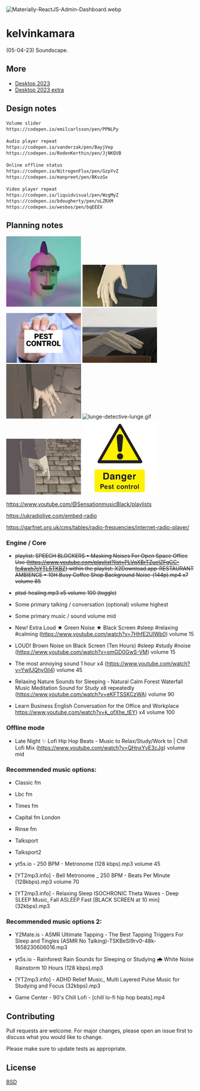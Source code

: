 <img src="https://codedthemes.com/wp-content/uploads/edd/2022/05/Materially-ReactJS-Admin-Dashboard.webp" alt="Materially-ReactJS-Admin-Dashboard.webp" width=""/>

# kelvinkamara

(05-04-23) Soundscape.

## More

* [Desktop 2023](https://raw.githubusercontent.com/kkamara/useful/main/desktop-2023.png)
* [Desktop 2023 extra](https://github.com/kkamara/useful/commit/a9e620925598c945ad71501388dc615f4b381d33)


## Design notes

```
Volume slider
https://codepen.io/emilcarlsson/pen/PPNLPy

Audio player repeat
https://codepen.io/vanderzak/pen/BayjVep
https://codepen.io/RodenKerthin/pen/JjNKQVB

Online offline status
https://codepen.io/NitrogenFlux/pen/GzpYvZ
https://codepen.io/manpreet/pen/BKvzGx

Video player repeat
https://codepen.io/liquidvisual/pen/WzgMyZ
https://codepen.io/bdougherty/pen/oLZRXM
https://codepen.io/wesbos/pen/bqEEEX
```

## Planning notes

<img src="https://github.com/kkamara/kelvinkamara/raw/main/src/assets/images/theme/7a9d19582078b79d38bb5f1514847e35.gif" alt="7a9d19582078b79d38bb5f1514847e35.gif" width="200"/> <img src="https://github.com/kkamara/kelvinkamara/raw/main/src/assets/images/theme/eed1e1fb46beb07cb967c8c7b98faf799738ae47_00.gif" alt="eed1e1fb46beb07cb967c8c7b98faf799738ae47_00.gif" width="200"/> <img src="https://raw.githubusercontent.com/kkamara/kelvinkamara/main/src/assets/images/theme/how-to-choose-a-pest-control-company.webp" alt="how-to-choose-a-pest-control-company.webp" width="200"/> <img src="https://github.com/kkamara/kelvinkamara/raw/main/src/assets/images/theme/inspector-lunge-lunge%20(1).gif" alt="inspector-lunge-lunge%20(1).gif" width="200"/> <img src="https://github.com/kkamara/kelvinkamara/raw/main/src/assets/images/theme/inspector-lunge-lunge.gif" alt="inspector-lunge-lunge.gif" width="200"/> <img src="https://github.com/kkamara/kelvinkamara/raw/main/src/assets/images/theme/lunge-detective-lunge.gif" alt="lunge-detective-lunge.gif" width="200"/> <img src="https://github.com/kkamara/kelvinkamara/raw/main/src/assets/images/theme/monster-anime.gif" alt="monster-anime.gif" width="200"/> <img src="https://github.com/kkamara/kelvinkamara/raw/main/src/assets/images/theme/pest-control-sign-778440.png" alt="pest-control-sign-778440.png" width="200"/>

https://www.youtube.com/@SensationmusicBlack/playlists

https://ukradiolive.com/embed-radio

https://garfnet.org.uk/cms/tables/radio-frequencies/internet-radio-player/

### Engine / Core

* ~~playlist: SPEECH BLOCKERS • Masking Noises For Open Space Office Use (https://www.youtube.com/playlist?list=PLVqXBrTZueIZFgGC-fc4wxh7eYTL5TKBZ)
within the playlist: X2Download.app-RESTAURANT AMBIENCE • 10H Busy Coffee Shop Background Noise-(144p).mp4 x7 volume 85~~

* ~~ptsd-healing.mp3 x5 volume 100 (toggle)~~

* Some primary talking / conversation (optional) volume highest

* Some primary music / sound volume mid

* New! Extra Loud ★ Green Noise ★ Black Screen #sleep #relaxing #calming (https://www.youtube.com/watch?v=7HhfE2UlWb0) volume 15

* LOUD! Brown Noise on Black Screen (Ten Hours) #sleep #study #noise (https://www.youtube.com/watch?v=omGD0GwS-VM) volume 15

* The most annoying sound 1 hour x4 (https://www.youtube.com/watch?v=YwlUQhy0iI4) volume 45

* Relaxing Nature Sounds for Sleeping - Natural Calm Forest Waterfall Music Meditation Sound for Study x8 repeatedly (https://www.youtube.com/watch?v=eKFTSSKCzWA) volume 90

* Learn Business English Conversation for the Office and Workplace https://www.youtube.com/watch?v=k_ofXhe_tEY) x4 volume 100

### Offline mode

* Late Night ✨ Lofi Hip Hop Beats - Music to Relax/Study/Work to | Chill Lofi Mix (https://www.youtube.com/watch?v=QHnxYvE3cJg) volume mid

### Recommended music options:

* Classic fm

* Lbc fm

* Times fm

- Capital fm London

- Rinse fm

- Talksport

- Talksport2

* yt5s.io - 250 BPM - Metronome (128 kbps).mp3 volume 45

* [YT2mp3.info] - Bell Metronome _ 250 BPM - Beats Per Minute (128kbps).mp3 volume 70

- [YT2mp3.info] - Relaxing Sleep ISOCHRONIC Theta Waves - Deep SLEEP Music, Fall ASLEEP Fast [BLACK SCREEN at 10 min] (32kbps).mp3

### Recommended music options 2:

- Y2Mate.is - ASMR Ultimate Tapping - The Best Tapping Triggers For Sleep and Tingles (ASMR No Talking)-TSKBeSI9rv0-48k-1658230606016.mp3

- yt5s.io - Rainforest Rain Sounds for Sleeping or Studying 🌧️ White Noise Rainstorm 10 Hours (128 kbps).mp3

- [YT2mp3.info] - ADHD Relief Music_ Multi Layered Pulse Music for Studying and Focus (32kbps).mp3

* Game Center - 90's Chill Lofi - [chill lo-fi hip hop beats].mp4

## Contributing
Pull requests are welcome. For major changes, please open an issue first to discuss what you would like to change.

Please make sure to update tests as appropriate.

## License
[BSD](https://opensource.org/licenses/BSD-3-Clause)
